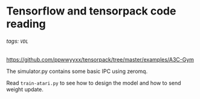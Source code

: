 # Tensorflow and tensorpack code reading

###### tags: `VDL`

https://github.com/ppwwyyxx/tensorpack/tree/master/examples/A3C-Gym

The simulator.py contains some basic IPC using zeromq.

Read `train-atari.py` to see how to design the model and how to send weight update.